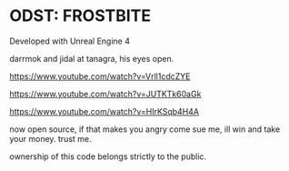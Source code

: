 # ODST: FROSTBITE

Developed with Unreal Engine 4

darrmok and jidal at tanagra, his eyes open.

https://www.youtube.com/watch?v=Vrll1cdcZYE

https://www.youtube.com/watch?v=JUTKTk60aGk

https://www.youtube.com/watch?v=HIrKSqb4H4A

now open source, if that makes you angry come sue me, ill win and take your money. trust me.

ownership of this code belongs strictly to the public.
